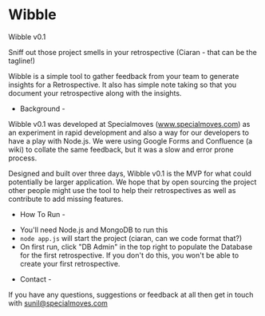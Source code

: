 Wibble
======

Wibble v0.1

Sniff out those project smells in your retrospective (Ciaran - that can be the tagline!)

Wibble is a simple tool to gather feedback from your team to generate insights for a Retrospective. It also has simple note taking so that you document your retrospective along with the insights.

- Background  -

Wibble v0.1 was developed at Specialmoves (www.specialmoves.com) as an experiment in rapid development and also a way for our developers to have a play with Node.js. We were using Google Forms and Confluence (a wiki) to collate the same feedback, but it was a slow and error prone process.

Designed and built over three days, Wibble v0.1 is the MVP for what could potentially be larger application. We hope that by open sourcing the project other people might use the tool to help their retrospectives as well as contribute to add missing features.

- How To Run - 

* You'll need Node.js and MongoDB to run this
* <code>node app.js</code> will start the project (ciaran, can we code format that?)
* On first run, click "DB Admin" in the top right to populate the Database for the first retrospective. If you don't do this, you won't be able to create your first retrospective.

- Contact - 

If you have any questions, suggestions or feedback at all then get in touch with sunil@specialmoves.com
